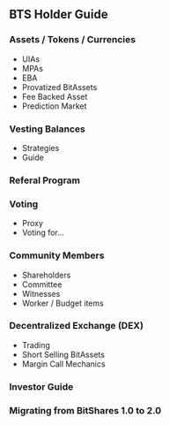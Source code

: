 ## BTS Holder Guide

### Assets / Tokens / Currencies
- UIAs
- MPAs
- EBA
- Provatized BitAssets
- Fee Backed Asset
- Prediction Market

### Vesting Balances
- Strategies
- Guide

### Referal Program


### Voting
- Proxy
- Voting for...

### Community Members
- Shareholders
- Committee
- Witnesses
- Worker / Budget items




### Decentralized Exchange (DEX)
- Trading
- Short Selling BitAssets
- Margin Call Mechanics

### Investor Guide

### Migrating from BitShares 1.0 to 2.0


